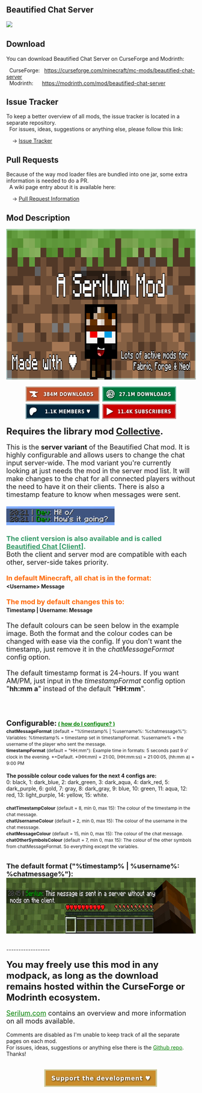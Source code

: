 <h2>Beautified Chat Server</h2>
<p><a href="https://github.com/Serilum/Beautified-Chat-Server"><img src="https://serilum.com/assets/data/logo/beautified-chat-server.png"></a></p><h2>Download</h2>
<p>You can download Beautified Chat Server on CurseForge and Modrinth:</p><p>&nbsp;&nbsp;CurseForge: &nbsp;&nbsp;<a href="https://curseforge.com/minecraft/mc-mods/beautified-chat-server">https://curseforge.com/minecraft/mc-mods/beautified-chat-server</a><br>&nbsp;&nbsp;Modrinth: &nbsp;&nbsp;&nbsp;&nbsp;&nbsp;<a href="https://modrinth.com/mod/beautified-chat-server">https://modrinth.com/mod/beautified-chat-server</a></p>
<h2>Issue Tracker</h2>
<p>To keep a better overview of all mods, the issue tracker is located in a separate repository.<br>&nbsp;&nbsp;For issues, ideas, suggestions or anything else, please follow this link:</p>
<p>&nbsp;&nbsp;&nbsp;&nbsp;-> <a href="https://serilum.com/url/issue-tracker">Issue Tracker</a></p>
<h2>Pull Requests</h2>
<p>Because of the way mod loader files are bundled into one jar, some extra information is needed to do a PR.<br>&nbsp;&nbsp;A wiki page entry about it is available here:</p>
<p>&nbsp;&nbsp;&nbsp;&nbsp;-> <a href="https://serilum.com/url/pull-requests">Pull Request Information</a></p>
<h2>Mod Description</h2>
<p style="text-align:center"><a href="https://serilum.com/" target="_blank" rel="nofollow"><img src="https://github.com/Serilum/.cdn/raw/main/description/header/header.png" alt="" width="838" height="400"></a></p>
<p style="text-align:center"><a href="https://curseforge.com/members/serilum/projects" target="_blank" rel="nofollow"><img src="https://raw.githubusercontent.com/Serilum/.data-workflow/main/badges/svg/curseforge.svg" width="200"></a> <a href="https://modrinth.com/user/Serilum" target="_blank" rel="nofollow"><img src="https://raw.githubusercontent.com/Serilum/.data-workflow/main/badges/svg/modrinth.svg" width="200"></a> <a href="https://patreon.com/serilum" target="_blank" rel="nofollow"><img src="https://raw.githubusercontent.com/Serilum/.data-workflow/main/badges/svg/patreon.svg" width="200"></a> <a href="https://youtube.com/@serilum" target="_blank" rel="nofollow"><img src="https://raw.githubusercontent.com/Serilum/.data-workflow/main/badges/svg/youtube.svg" width="200"></a></p>
<p><strong><span style="font-size:24px">Requires the library mod&nbsp;<a style="font-size:24px" href="https://curseforge.com/minecraft/mc-mods/collective" target="_blank" rel="nofollow">Collective</a>.</span></strong><br><br><span style="font-size:18px">This is the <strong>server variant</strong> of the Beautified Chat mod. It is highly configurable and allows users to change the chat input server-wide.&nbsp;The mod variant you're currently looking at just needs the mod in the server mod list. It will make changes to the chat for all connected players without the need to have it on their clients. There is also a timestamp feature to know when messages were sent.<br><strong><span style="color:#396;font-size:18px"><br><picture><img src="https://github.com/Serilum/.cdn/raw/main/projects/beautified-chat-server/a.jpg"></picture><br><br>The client version is also available and is called <a style="font-size:18px;color:#396" href="https://curseforge.com/minecraft/mc-mods/beautified-chat-client" rel="nofollow">Beautified Chat [Client]</a>.</span></strong><br>Both the client and server mod are compatible with each other, server-side takes priority.<br><br><strong><span style="color:#f60;font-size:18px">In default Minecraft, all chat is in the format:</span></strong><br><span style="font-size:14px"><strong>&lt;Username&gt; Message</strong></span><br><br><strong><span style="color:#f60;font-size:18px">The mod by default changes this to:</span></strong><br><span style="font-size:14px"><strong>Timestamp | Username: Message</strong></span><br><br>The default colours can be seen below in the example image. Both the format and the colour codes can be changed with ease via the config. If you don't want the timestamp, just remove it in the&nbsp;<em>chatMessageFormat</em> config option.<br><br>The default timestamp format is 24-hours. If you want AM/PM, just input in the <em>timestampFormat</em> config option "<strong>hh:mm a</strong>" instead of the default "<strong>HH:mm</strong>".</span></p>
<p><span style="font-size:18px"><br></span><br><br><strong><span style="font-size:20px">Configurable:</span> <span style="color:#008000;font-size:14px"><a style="color:#008000" href="https://github.com/Serilum/.information/wiki/how-to-configure-mods" rel="nofollow">(&nbsp;how do I configure?&nbsp;)</a></span><br></strong><span style="font-size:12px"><strong>chatMessageFormat</strong>&nbsp;(default = "%timestamp% | %username%: %chatmessage%"): Variables: %timestamp% = timestamp set in timestampFormat. %username% = the username of the player who sent the message.</span><br><span style="font-size:12px"><strong>timestampFormat</strong>&nbsp;(default = "HH:mm"): Example time in formats: 5 seconds past 9 o' clock in the evening. *=Default. *(HH:mm) = 21:00, (HH:mm:ss) = 21:00:05, (hh:mm a) = 9:00 PM</span><br><br><span style="font-size:14px"><strong>The possible colour code values for the next 4 configs are:</strong></span><br><span style="font-size:14px">0: black, 1: dark_blue, 2: dark_green, 3: dark_aqua, 4: dark_red, 5: dark_purple, 6: gold, 7: gray, 8: dark_gray, 9: blue, 10: green, 11: aqua, 12: red, 13: light_purple, 14: yellow, 15: white.</span><br><span style="font-size:12px"><strong><br>chatTimestampColour</strong>&nbsp;(default = 8, min 0, max 15): The colour of the timestamp in the chat message.&nbsp;</span><br><span style="font-size:12px"><strong>chatUsernameColour</strong>&nbsp;(default = 2, min 0, max 15): The colour of the username in the chat messsage.</span><br><span style="font-size:12px"><strong>chatMessageColour</strong>&nbsp;(default = 15, min 0, max 15): The colour of the chat message.</span><br><span style="font-size:12px"><strong>chatOtherSymbolsColour</strong>&nbsp;(default = 7, min 0, max 15): The colour of the other symbols from chatMessageFormat. So everything except the variables.</span><br><br><br><span style="font-size:18px"><strong>The default format ("%timestamp% | %username%: %chatmessage%"):</strong></span><br><picture><img src="https://github.com/Serilum/.cdn/raw/main/projects/beautified-chat-server/b.jpg" width="780" height="148"></picture></p>
<p><br>------------------<br><br><span style="font-size:24px"><strong>You may freely use this mod in any modpack, as long as the download remains hosted within the CurseForge or Modrinth ecosystem.</strong></span><br><br><span style="font-size:18px"><a style="font-size:18px;color:#008000" href="https://serilum.com/" rel="nofollow">Serilum.com</a> contains an overview and more information on all mods available.</span><br><br><span style="font-size:14px">Comments are disabled as I'm unable to keep track of all the separate pages on each mod.</span><span style="font-size:14px"><br>For issues, ideas, suggestions or anything else there is the&nbsp;<a style="font-size:14px;color:#008000" href="https://github.com/Serilum/.issue-tracker" rel="nofollow">Github repo</a>. Thanks!</span><span style="font-size:6px"><br><br></span></p>
<p style="text-align:center"><a href="https://serilum.com/donate" rel="nofollow"><img src="https://github.com/Serilum/.cdn/raw/main/description/projects/support.svg" alt="" width="306" height="50"></a></p>